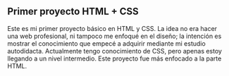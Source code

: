 ## Primer proyecto HTML + CSS

Este es mi primer proyecto básico en HTML y CSS. La idea no era hacer una web profesional, ni tampoco me enfoqué en el diseño; 
la intención es mostrar el conocimiento que empecé a adquirir mediante mi estudio autodidacta. 
Actualmente tengo conocimiento de CSS, pero apenas estoy llegando a un nivel intermedio. Este proyecto fue más enfocado a la parte HTML.
